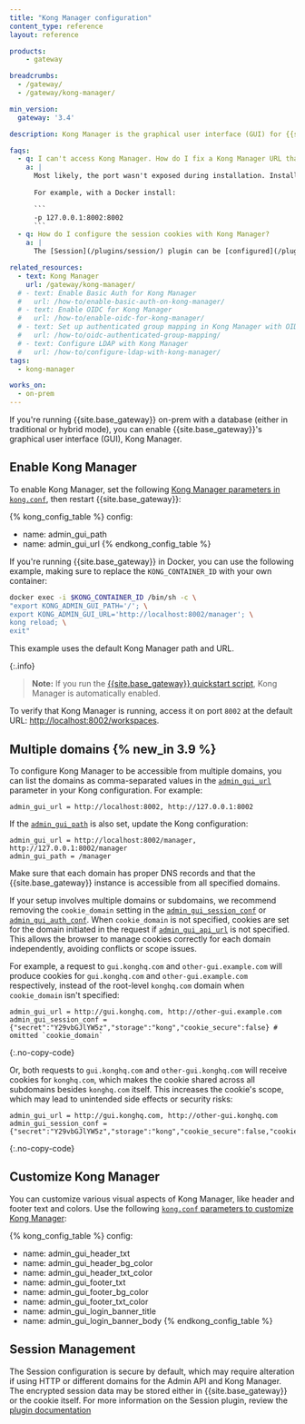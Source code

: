 ```yaml
---
title: "Kong Manager configuration"
content_type: reference
layout: reference

products:
    - gateway

breadcrumbs:
  - /gateway/
  - /gateway/kong-manager/

min_version:
  gateway: '3.4'

description: Kong Manager is the graphical user interface (GUI) for {{site.base_gateway}}.

faqs:
  - q: I can't access Kong Manager. How do I fix a Kong Manager URL that doesn’t resolve?
    a: |
      Most likely, the port wasn't exposed during installation. Install a new instance and map port `8002` during installation.
      
      For example, with a Docker install:

      ```
      -p 127.0.0.1:8002:8002
      ```
  - q: How do I configure the session cookies with Kong Manager?
    a: |
      The [Session](/plugins/session/) plugin can be [configured](/plugins/session/#kong-manager) through `kong.conf` to manage session cookies.

related_resources:
  - text: Kong Manager
    url: /gateway/kong-manager/
  # - text: Enable Basic Auth for Kong Manager
  #   url: /how-to/enable-basic-auth-on-kong-manager/
  # - text: Enable OIDC for Kong Manager
  #   url: /how-to/enable-oidc-for-kong-manager/
  # - text: Set up authenticated group mapping in Kong Manager with OIDC
  #   url: /how-to/oidc-authenticated-group-mapping/
  # - text: Configure LDAP with Kong Manager
  #   url: /how-to/configure-ldap-with-kong-manager/
tags:
  - kong-manager

works_on:
  - on-prem
---
```



If you're running {{site.base_gateway}} on-prem with a database (either in traditional
or hybrid mode), you can enable {{site.base_gateway}}'s graphical user interface
(GUI), Kong Manager.

## Enable Kong Manager

To enable Kong Manager, set the following [Kong Manager parameters in `kong.conf`](/gateway/configuration/#kong-manager-section), then restart {{site.base_gateway}}:
<!--vale off-->
{% kong_config_table %}
config:
  - name: admin_gui_path
  - name: admin_gui_url
{% endkong_config_table %}
<!--vale on-->

If you're running {{site.base_gateway}} in Docker, you can use the following example, making sure to replace the `KONG_CONTAINER_ID` with your own container:

```bash
docker exec -i $KONG_CONTAINER_ID /bin/sh -c \
"export KONG_ADMIN_GUI_PATH='/'; \
export KONG_ADMIN_GUI_URL='http://localhost:8002/manager'; \
kong reload; \
exit"
```
This example uses the default Kong Manager path and URL.


{:.info}
> **Note:** If you run the [{{site.base_gateway}} quickstart script](https://get.konghq.com/quickstart), Kong Manager is automatically enabled.

To verify that Kong Manager is running, access it on port `8002` at the default URL: [http://localhost:8002/workspaces](http://localhost:8002/workspaces).


## Multiple domains {% new_in 3.9 %}
To configure Kong Manager to be accessible from multiple domains, you can list the domains as comma-separated values in the [`admin_gui_url`](/gateway/configuration/#admin_gui_url) parameter in your Kong configuration. For example:
```
admin_gui_url = http://localhost:8002, http://127.0.0.1:8002
```

If the [`admin_gui_path`](/gateway/configuration/#admin_gui_path) is also set, update the Kong configuration:
```
admin_gui_url = http://localhost:8002/manager, http://127.0.0.1:8002/manager
admin_gui_path = /manager
```
Make sure that each domain has proper DNS records and that the {{site.base_gateway}} instance is accessible from all specified domains.

If your setup involves multiple domains or subdomains, we recommend removing the `cookie_domain` setting in the [`admin_gui_session_conf`](/gateway/configuration/#admin_gui_session_conf) or [`admin_gui_auth_conf`](/gateway/configuration/#admin_gui_auth_conf).
When `cookie_domain` is not specified, cookies are set for the domain initiated in the request if [`admin_gui_api_url`](/gateway/configuration/#admin_gui_api_url) is not specified. This allows the browser to manage cookies correctly for each domain independently, avoiding conflicts or scope issues. 

For example, a request to `gui.konghq.com` and `other-gui.example.com` will produce cookies for `gui.konghq.com` and `other-gui.example.com` respectively, instead of the root-level `konghq.com` domain when `cookie_domain` isn't specified:

```
admin_gui_url = http://gui.konghq.com, http://other-gui.example.com
admin_gui_session_conf = {"secret":"Y29vbGJlYW5z","storage":"kong","cookie_secure":false} # omitted `cookie_domain`
```
{:.no-copy-code}

Or, both requests to `gui.konghq.com` and `other-gui.konghq.com` will receive cookies for `konghq.com`, which makes the cookie shared across all subdomains besides `konghq.com` itself. This increases the cookie's scope, which may lead to unintended side effects or security risks: 
```
admin_gui_url = http://gui.konghq.com, http://other-gui.konghq.com
admin_gui_session_conf = {"secret":"Y29vbGJlYW5z","storage":"kong","cookie_secure":false,"cookie_domain":"konghq.com"}
```
{:.no-copy-code}

## Customize Kong Manager

You can customize various visual aspects of Kong Manager, like header and footer text and colors. Use the following [`kong.conf` parameters to customize Kong Manager](/gateway/configuration/#kong-manager-section):

<!--vale off-->
{% kong_config_table %}
config:
  - name: admin_gui_header_txt
  - name: admin_gui_header_bg_color
  - name: admin_gui_header_txt_color
  - name: admin_gui_footer_txt
  - name: admin_gui_footer_bg_color
  - name: admin_gui_footer_txt_color
  - name: admin_gui_login_banner_title
  - name: admin_gui_login_banner_body
{% endkong_config_table %}
<!--vale on-->

## Session Management

The Session configuration is secure by default, which may require alteration if using HTTP or different domains for the Admin API and Kong Manager. The encrypted session data may be stored either in {{site.base_gateway}} or the cookie itself. For more information on the Session plugin, review the [plugin documentation](/plugins/session/)